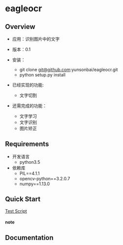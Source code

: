 # eagleocr
## Overview
* 应用：识别图片中的文字
* 版本：0.1
* 安装：
    * git clone git@github.com:yunsonbai/eagleocr.git
    * python setup.py install
* 已经实现的功能:
    * 文字切割

* 还需完成的功能：
    * 文字学习
    * 文字识别
    * 图片矫正

## Requirements
* 开发语言
    * python3.5
* 依赖库
    * PIL==4.1.1
    * opencv-python==3.2.0.7
    * numpy==1.13.0


## Quick Start
 [Test Script](https://github.)

#### note

## Documentation
